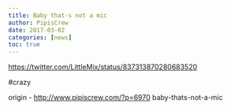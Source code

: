 ```yaml
---
title: Baby that-s not a mic
author: PipisCrew
date: 2017-03-02
categories: [news]
toc: true
---
```


https://twitter.com/LittleMix/status/837313870280683520

#crazy

origin - http://www.pipiscrew.com/?p=6970 baby-thats-not-a-mic